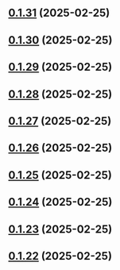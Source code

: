 ## [0.1.31](https://github.com/binary-braids/terraform-oracle/compare/v0.1.30...v0.1.31) (2025-02-25)



## [0.1.30](https://github.com/binary-braids/terraform-oracle/compare/v0.1.29...v0.1.30) (2025-02-25)



## [0.1.29](https://github.com/binary-braids/terraform-oracle/compare/v0.1.28...v0.1.29) (2025-02-25)



## [0.1.28](https://github.com/binary-braids/terraform-oracle/compare/v0.1.27...v0.1.28) (2025-02-25)



## [0.1.27](https://github.com/binary-braids/terraform-oracle/compare/v0.1.26...v0.1.27) (2025-02-25)



## [0.1.26](https://github.com/binary-braids/terraform-oracle/compare/v0.1.25...v0.1.26) (2025-02-25)



## [0.1.25](https://github.com/binary-braids/terraform-oracle/compare/v0.1.24...v0.1.25) (2025-02-25)



## [0.1.24](https://github.com/binary-braids/terraform-oracle/compare/v0.1.23...v0.1.24) (2025-02-25)



## [0.1.23](https://github.com/binary-braids/terraform-oracle/compare/v0.1.22...v0.1.23) (2025-02-25)



## [0.1.22](https://github.com/binary-braids/terraform-oracle/compare/v0.1.21...v0.1.22) (2025-02-25)



